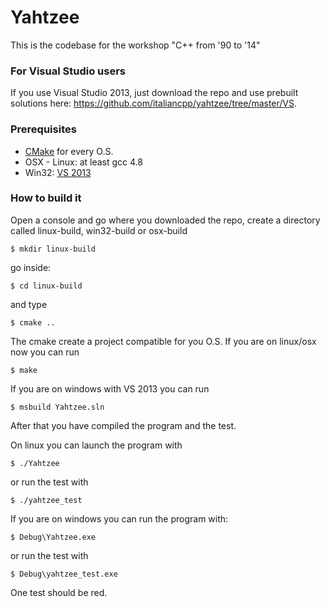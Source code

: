 Yahtzee
=======

This is the codebase for the workshop "C++ from '90 to '14"

### For Visual Studio users ###

If you use Visual Studio 2013, just download the repo and use prebuilt solutions here: https://github.com/italiancpp/yahtzee/tree/master/VS.

### Prerequisites ###

* [CMake] for every O.S.
* OSX - Linux: at least gcc 4.8
* Win32: [VS 2013]

### How to build it ###

Open a console and go where you downloaded the repo, create a directory called linux-build, win32-build or osx-build

    $ mkdir linux-build

go inside:

    $ cd linux-build

and type 

    $ cmake ..

The cmake create a project compatible for you O.S. 
If you are on linux/osx now you can run

    $ make

If you are on windows with VS 2013 you can run

    $ msbuild Yahtzee.sln

After that you have compiled the program and the test.

On linux you can launch the program with

    $ ./Yahtzee

or run the test with

    $ ./yahtzee_test

If you are on windows you can run the program with:

    $ Debug\Yahtzee.exe

or run the test with

    $ Debug\yahtzee_test.exe

One test should be red.

[CMake]:http://www.cmake.org/files/v2.8/cmake-2.8.12.2-win32-x86.exe
[VS 2013]:http://www.visualstudio.com/downloads/download-visual-studio-vs#d-express-windows-desktop
